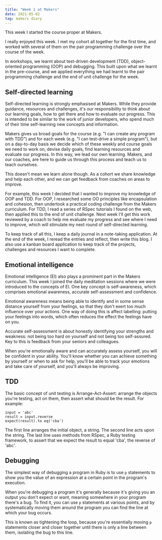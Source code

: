 ```yaml
---
title: "Week 1 at Makers"
date: 2021-05-02
tag: makers diary
---
```


This week I started the course proper at Makers.

I really enjoyed this week. I met my cohort all together for the first time, and worked with several of them on the pair programming challenge over the course of the week.

In workshops, we learnt about test-driven development (TDD), object-oriented programming (OOP) and debugging. This built upon what we learnt in the pre-course, and we applied everything we had learnt to the pair programming challenge and the end of unit challenge for the week.

## Self-directed learning

Self-directed learning is strongly emphasised at Makers. While they provide guidance, resources and challenges, it's our responsibility to think about our learning goals, how to get there and how to evaluate our progress. This is intended to be similar to the work of junior developers, who spend much of their time self-learning new concepts and information.

Makers gives us broad goals for the course (e.g. "I can create any program with TDD") and for each week (e.g. "I can test-drive a simple program"), but on a day-to-day basis we decide which of these weekly and course goals we need to work on, devise daily goals, find learning resources and evaluate our progress. In this way, we lead our own learning. Makers, and our coaches, are here to guide us through this process and teach us to teach ourselves.

This doesn't mean we learn alone though. As a cohort we share knowledge and help each other, and we can get feedback from coaches on areas to improve.

For example, this week I decided that I wanted to improve my knowledge of OOP and TDD. For OOP, I researched some OO principles like encapsulation and cohesion, then undertook a practical coding challenge from the Makers curriculum. For TDD, I read a series of RSpec tutorials I found on the web, then applied this to the end of unit challenge. Next week I'll get this work reviewed by a coach to help me evaluate my progress and see where I need to improve, which will stimulate my next round of self-directed learning.

To keep track of all this, I keep a daily journal in a note-taking application. At the end of the week, I reread the entries and reflect, then write this blog. I also use a kanban board application to keep track of the projects, challenges and resources I want to complete.

## Emotional intelligence

Emotional intelligence (EI) also plays a prominent part in the Makers curriculum. This week I joined the daily meditation sessions where we were introduced to the concepts of EI. One key concept is self-awareness, which comprises emotional awareness, accurate self-assessment and confidence. 

Emotional awareness means being able to identify and in some sense distance yourself from your feelings, so that they don't exert too much influence over your actions. One way of doing this is affect labelling: putting your feelings into words, which often reduces the effect the feelings have on you.

Accurate self-assessment is about honestly identifying your strengths and weakness: not being too hard on yourself and not being too self-assured. Key to this is feedback from your seniors and colleagues.

When you're emotionally aware and can accurately assess yourself, you will be confident in your ability. You'll know whether you can achieve something by yourself or when to ask for help, you'll be able to track your emotions and take care of yourself, and you'll always be improving.

## TDD

The basic concept of unit testing is Arrange-Act-Assert: arrange the objects you're testing, act on them, then assert what should be the result. For example:

```
input = 'abc'
result = input.reverse
expect(result).to eq('cba')
```

The first line arranges the initial object, a string. The second line acts upon the string. The last line uses methods from RSpec, a Ruby testing framework, to assert that we expect the result to equal 'cba', the reverse of 'abc'.

## Debugging

The simplest way of debugging a program in Ruby is to use `p` statements to show you the value of an expression at a certain point in the program's execution. 

When you're debugging a program it's generally because it's giving you an output you don't expect or want, meaning somewhere in your program there's a bug. To find it, you can use `p` statements at various points, and by systematically moving them around the program you can find the line at which your bug occurs. 

This is known as tightening the loop, because you're essentially moving `p` statements closer and closer together until there is only a line between them, isolating the bug to this line.